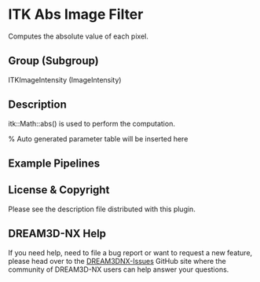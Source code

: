 # ITK Abs Image Filter

Computes the absolute value of each pixel.

## Group (Subgroup)

ITKImageIntensity (ImageIntensity)

## Description

itk::Math::abs() is used to perform the computation.

% Auto generated parameter table will be inserted here

## Example Pipelines

## License & Copyright

Please see the description file distributed with this plugin.

## DREAM3D-NX Help

If you need help, need to file a bug report or want to request a new feature, please head over to the [DREAM3DNX-Issues](https://github.com/BlueQuartzSoftware/DREAM3DNX-Issues/discussions) GitHub site where the community of DREAM3D-NX users can help answer your questions.
